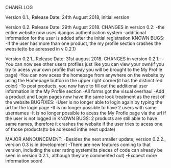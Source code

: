 CHANELLOG

Version 0.1., Release Date: 24th August 2018, initial version

Version 0.2. Release Date: 29th August 2018.
CHANGES in version 0.2:
-the entire website now uses djangos authentication system
-additional information for the user is added after the initial registration
KNOWN BUGS:
-If the user has more than one product, the my profile section crashes the website(to be adressed in v 0.2.1)

Version 0.2.1., Release Date: 31st august 2018.
CHANGES in version 0.2.1.:
-You can now see other users profiles just like you can view your own(if you try to acess your own profile that way you will be brought to the My Profile page)
-You can now acess the homepage from anywhere on the website by using the Homepage button in the upper right corner(it has the distinct red color)
-To post products, you now have to fill out the additional user information in the My Profile section
-All forms got the visual overhaul
-Add a product and Login pages now have the same look treatment as the rest of the website
BUGFIXES:
-User is no longer able to login again by typing the url for the login page
-It is no longer possible to have 2 users with same usernames
-It is no longer possible to acess the My Profle page via the url if the user is not logged in
KNOWN BUGS:
2 products are still able to have same names, therefore it crashes the website if the user tries to acess one of those products(to be adressed inthe next update)

MAJOR ANNOUNCEMENT:
-Besides the next smaller update, version 0.2.2., version 0.3 is in development
-There are new features coming to that version, including the user rating system(Its pieces of code can already be seen in version 0.2.1., although they are commented out)
-Excpect more information soon!

